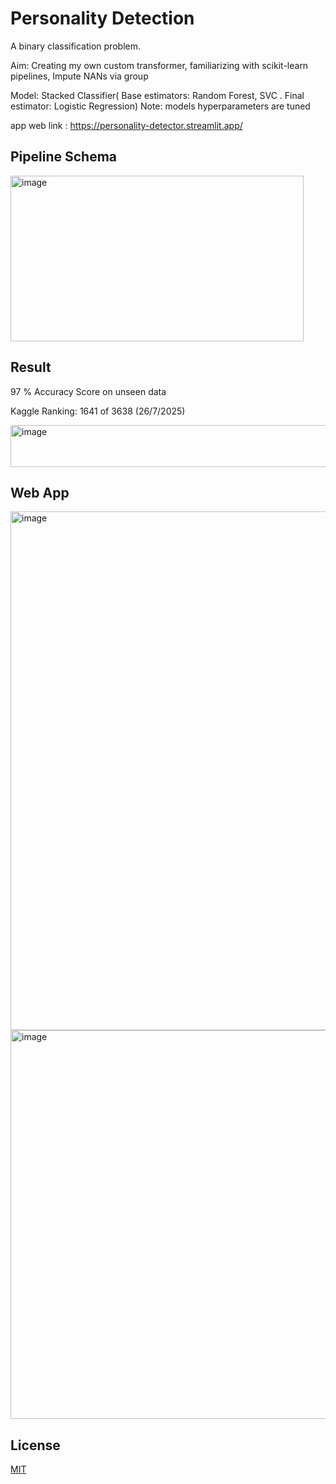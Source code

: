 # Personality Detection

A binary classification problem.

Aim: Creating my own custom transformer, familiarizing with scikit-learn pipelines, Impute NANs via group

Model: Stacked Classifier( Base estimators: Random Forest, SVC . Final estimator: Logistic Regression) Note: models hyperparameters are tuned

app web link : https://personality-detector.streamlit.app/


## Pipeline Schema
<img width="469" height="265" alt="image" src="https://github.com/user-attachments/assets/6555bd84-9c91-424d-978c-f6ce6ed5b4f9" />




## Result
97 % Accuracy Score on unseen data

Kaggle Ranking: 1641 of 3638 (26/7/2025)

<img width="948" height="67" alt="image" src="https://github.com/user-attachments/assets/689a2bf9-8e93-4a0e-921f-e8f0c2c062e7" />




## Web App 

<img width="1903" height="830" alt="image" src="https://github.com/user-attachments/assets/a154bb5c-3774-4d05-aea0-a1bdeee08a46" />
<img width="1868" height="622" alt="image" src="https://github.com/user-attachments/assets/ad2d195c-ec86-4845-a5ba-7e4021d04e74" />



## License

[MIT](https://choosealicense.com/licenses/mit/)
